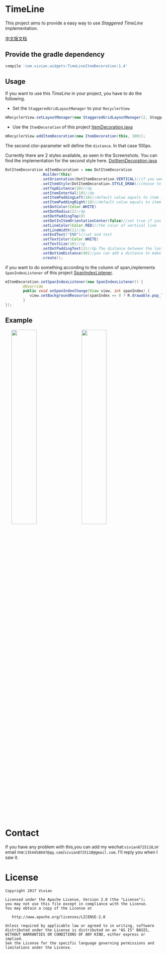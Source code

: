 # TimeLine
This project aims to provide a easy way to use *Staggered TimeLine* implementation.

[中文版文档](https://github.com/vivian8725118/TimeLine/blob/master/README_CHINESE.md)

## Provide the gradle dependency
``` groovy
compile 'com.vivian.widgets:TimeLineItemDecoration:1.4'
```

## Usage
If you want to use this *TimeLine*  in your project, you have to do the following.

- Set the `StaggeredGridLayoutManager` to your `RecyclerView`
``` java
mRecyclerView.setLayoutManager(new StaggeredGridLayoutManager(2, StaggeredGridLayoutManager.VERTICAL));
```

- Use the `ItemDecoration` of this project [ItemDecoration.java](https://github.com/vivian8725118/TimeLine/blob/master/app/src/main/java/com/vivian/timeline/timeline1/ItemDecoration.java)
``` java
mRecyclerView.addItemDecoration(new ItemDecoration(this, 100));
```
The second ctor-parameter will define the `distance`. In that case 100px.

Currently there are 2 styles available, as seen in the Screenshots. You can find the implementation for the second style here. [DotItemDecoration.java](https://github.com/vivian8725118/TimeLine/blob/master/app/src/main/java/com/vivian/timeline/itemdecoration/DotItemDecoration.java)  
``` java
DotItemDecoration mItemDecoration = new DotItemDecoration
                .Builder(this)
                .setOrientation(DotItemDecoration.VERTICAL)//if you want a horizontal item decoration,remember to set horizontal orientation to your LayoutManager
                .setItemStyle(DotItemDecoration.STYLE_DRAW)//choose to draw or use resource
                .setTopDistance(20)//dp
                .setItemInterVal(10)//dp
                .setItemPaddingLeft(10)//default value equals to item interval value
                .setItemPaddingRight(10)//default value equals to item interval value
                .setDotColor(Color.WHITE)
                .setDotRadius(2)//dp
                .setDotPaddingTop(0)
                .setDotInItemOrientationCenter(false)//set true if you want the dot align center
                .setLineColor(Color.RED)//the color of vertical line
                .setLineWidth(1)//dp
                .setEndText("END")//set end text
                .setTextColor(Color.WHITE)
                .setTextSize(10)//sp
                .setDotPaddingText(2)//dp.The distance between the last dot and the end text
                .setBottomDistance(40)//you can add a distance to make bottom line longer
                .create();
```
if you want to do something according to the column of span,implements `SpanIndexListener` of this project [SpanIndexListener](https://github.com/vivian8725118/TimeLine/blob/master/app/src/main/java/com/vivian/timeline/itemdecoration/SpanIndexListener.java).
``` java
mItemDecoration.setSpanIndexListener(new SpanIndexListener() {
        @Override
        public void onSpanIndexChange(View view, int spanIndex) {
           view.setBackgroundResource(spanIndex == 0 ? R.drawable.pop_left : R.drawable.pop_right);
        }
});
```

## Example
<div>
<image hspace="20" src="https://github.com/vivian8725118/TimeLine/blob/master/art/FEDD719A6C84658E728E03762C5334AE.jpg" width=40% height=40%/>
<image src="https://github.com/vivian8725118/TimeLine/blob/master/art/A6A1B601503A23E054ABC9B205B2131F.png?raw=true" width=40% height=40%/>
</div>

# Contact

If you have any problem with this,you can add my wechat:`vivian8725118`,or email me:`1354458047@qq.com`/`vivian8725118@gmail.com`. I'll reply you when I saw it.

# License

    Copyright 2017 Vivian

    Licensed under the Apache License, Version 2.0 (the "License");
    you may not use this file except in compliance with the License.
    You may obtain a copy of the License at
    
       http://www.apache.org/licenses/LICENSE-2.0
    
    Unless required by applicable law or agreed to in writing, software
    distributed under the License is distributed on an "AS IS" BASIS,
    WITHOUT WARRANTIES OR CONDITIONS OF ANY KIND, either express or implied.
    See the License for the specific language governing permissions and
    limitations under the License.
